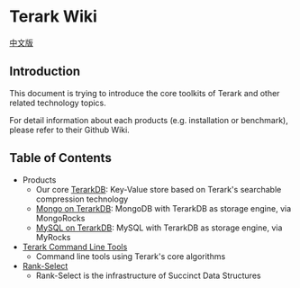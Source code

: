 # Terark Wiki

[中文版](https://github.com/Terark/terark-wiki-zh_cn)

## Introduction

This document is trying to introduce the core toolkits of Terark and other related technology topics.

For detail information about each products (e.g. installation or benchmark), please refer to their Github Wiki.


## Table of Contents
- Products
  - Our core [TerarkDB](https://github.com/Terark/terark-db/wiki): Key-Value store based on Terark's searchable compression technology
  - [Mongo on TerarkDB](https://github.com/Terark/mongo-on-terarkdb/wiki): MongoDB with TerarkDB as storage engine, via MongoRocks
  - [MySQL on TerarkDB](https://github.com/Terark/mysql-on-terarkdb/wiki): MySQL with TerarkDB as storage engine, via MyRocks
- [Terark Command Line Tools](tools/tools.md)
  - Command line tools using Terark's core algorithms 
- [Rank-Select](rankselect/rankselect.md)
  - Rank-Select is the infrastructure of Succinct Data Structures 
